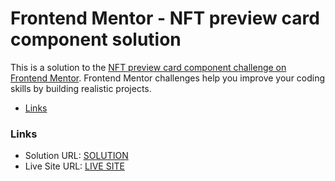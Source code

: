 # Frontend Mentor - NFT preview card component solution

This is a solution to the [NFT preview card component challenge on Frontend Mentor](https://www.frontendmentor.io/challenges/nft-preview-card-component-SbdUL_w0U). Frontend Mentor challenges help you improve your coding skills by building realistic projects.

- [Links](#links)

### Links

- Solution URL: [SOLUTION](https://github.com/Jinzero10/NFT-card.git)
- Live Site URL: [LIVE SITE](https://your-live-site-url.com)
